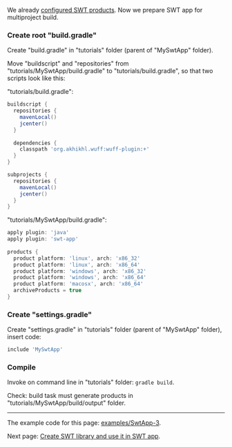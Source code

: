 We already [configured SWT products](Configure-SWT-products). Now we prepare SWT app for multiproject build.

### Create root "build.gradle"

Create "build.gradle" in "tutorials" folder (parent of "MySwtApp" folder).

Move "buildscript" and "repositories" from "tutorials/MySwtApp/build.gradle" to "tutorials/build.gradle", so that two scripts look like this:

"tutorials/build.gradle":
```groovy
buildscript {
  repositories {
    mavenLocal()
    jcenter()
  }
  
  dependencies {
    classpath 'org.akhikhl.wuff:wuff-plugin:+'
  }
}

subprojects {
  repositories {
    mavenLocal()
    jcenter()
  }
}
```

"tutorials/MySwtApp/build.gradle":
```groovy
apply plugin: 'java'
apply plugin: 'swt-app'
  
products {
  product platform: 'linux', arch: 'x86_32'
  product platform: 'linux', arch: 'x86_64'
  product platform: 'windows', arch: 'x86_32'
  product platform: 'windows', arch: 'x86_64'
  product platform: 'macosx', arch: 'x86_64'
  archiveProducts = true
}
```

### Create "settings.gradle"

Create "settings.gradle" in "tutorials" folder (parent of "MySwtApp" folder), insert code:

```groovy
include 'MySwtApp'
```

### Compile

Invoke on command line in "tutorials" folder: `gradle build`.

Check: build task must generate products in "tutorials/MySwtApp/build/output" folder.

---

The example code for this page: [examples/SwtApp-3](../tree/master/examples/SwtApp-3).

Next page: [Create SWT library and use it in SWT app](Create-SWT-library-and-use-it-in-SWT-app).
